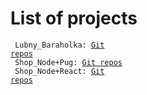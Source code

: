 # List of projects
<code> Lubny_Baraholka: [Git repos](https://github.com/Gavazadd/Project_Lubny_Baraholka)</code><br>
<code> Shop_Node+Pug: [Git repos](https://github.com/Gavazadd/Project_shop)</code><br>
<code> Shop_Node+React: [Git repos](https://github.com/Gavazadd/Project_Shop_New)</code>
